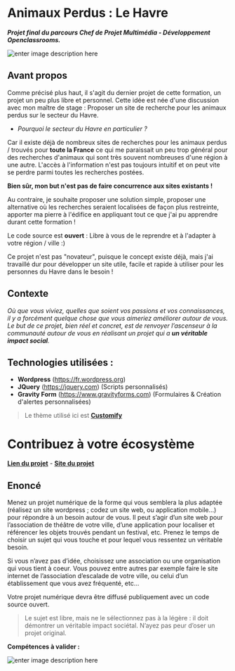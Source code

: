 # Animaux Perdus : Le Havre

***Projet final du parcours Chef de Projet Multimédia - Développement Openclassrooms.***

![enter image description here](https://cdn.discordapp.com/attachments/395859711825805317/606143285462827011/unknown.png)


## Avant propos

Comme précisé plus haut, il s'agit du dernier projet de cette formation, un projet un peu plus libre et personnel. Cette idée est née d'une discussion avec mon maître de stage : Proposer un site de recherche pour les animaux perdus sur le secteur du Havre.

- *Pourquoi le secteur du Havre en particulier ?*

Car il existe déjà de nombreux sites de recherches pour les animaux perdus / trouvés pour **toute la France** ce qui me paraissait un peu trop général pour des recherches d'animaux qui sont très souvent nombreuses d'une région à une autre. L'accès à l'information n'est pas toujours intuitif et on peut vite se perdre parmi toutes les recherches postées.

**Bien sûr, mon but n'est pas de faire concurrence aux sites existants !**

Au contraire, je souhaite proposer une solution simple, proposer une alternative où les recherches seraient localisées de façon plus restreinte, apporter ma pierre à l'édifice en appliquant tout ce que j'ai pu apprendre durant cette formation !

Le code source est **ouvert** : Libre à vous de le reprendre et à l'adapter à votre région / ville :)

Ce projet n'est pas "novateur", puisque le concept existe déjà, mais j'ai travaillé dur pour développer un site utile, facile et rapide à utiliser pour les personnes du Havre dans le besoin !
## Contexte

*Où que vous viviez, quelles que soient vos passions et vos connaissances, il y a forcément quelque chose que vous aimeriez améliorer autour de vous. Le but de ce projet, bien réel et concret, est de renvoyer l’ascenseur à la communauté autour de vous en réalisant un projet qui a **un véritable impact social**.*

## **Technologies utilisées :**

 - **Wordpress** (https://fr.wordpress.org)
 - **JQuery** (https://jquery.com) (Scripts personnalisés)
 - **Gravity Form** (https://www.gravityforms.com) (Formulaires & Création d'alertes personnalisées)

> Le thème utilisé ici est [**Customify**](https://pressmaximum.com/customify/)

# Contribuez à votre écosystème

[**Lien du projet**](https://openclassrooms.com/fr/projects/36/assignment) - [**Site du projet**](https://animaux-perdus-lehavre.eu)

## Enoncé

Menez un projet numérique de la forme qui vous semblera la plus adaptée (réalisez un site wordpress ; codez un site web, ou application mobile…) pour répondre à un besoin autour de vous. Il peut s’agir d’un site web pour l’association de théâtre de votre ville, d’une application pour localiser et référencer les objets trouvés pendant un festival, etc. Prenez le temps de choisir un sujet qui vous touche et pour lequel vous ressentez un véritable besoin.

Si vous n’avez pas d’idée, choisissez une association ou une organisation qui vous tient à coeur. Vous pouvez entre autres par exemple faire le site internet de l’association d’escalade de votre ville, ou celui d’un établissement que vous avez fréquenté, etc…

Votre projet numérique devra être diffusé publiquement avec un code source ouvert.

> Le sujet est libre, mais ne le sélectionnez pas à la légère : il doit
> démontrer un véritable impact sociétal. N’ayez pas peur d’oser un
> projet original.



**Compétences à valider :**

![enter image description here](https://cdn.discordapp.com/attachments/395859711825805317/606142606803730442/unknown.png)
